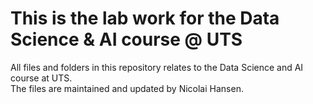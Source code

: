 <h1>This is the lab work for the Data Science & AI course @ UTS</h1>
All files and folders in this repository relates to the Data Science and AI course at UTS.<br>
The files are maintained and updated by Nicolai Hansen.
